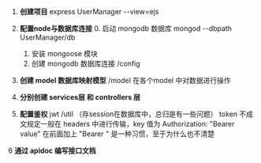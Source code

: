 1. **创建项目**
express UserManager --view=ejs

2. **配置node与数据库连接** 
    0. 启动 mongodb 数据库   mongod --dbpath UserManager/db
    1. 安装 mongoose 模块
    2.  创建 mongodb 数据库连接 /config

3. **创建 model 数据库映射模型** 
    /model
    在各个model 中对数据进行操作
4. **分别创建 services层 和 controllers 层**

5. **配置鉴权**
   jwt    /util （存session在数据库中，总归是有一些问题）
   token 不成文规定一般在 headers 中进行传输，key 值为 Authorization: "Bearer value"  在前面加上 "Bearer " 是一种习惯，至于为什么也不清楚  



6 **通过 apidoc 编写接口文档**
   
   
   
